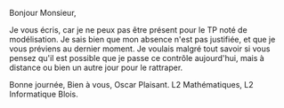 Bonjour Monsieur,

Je vous écris, car je ne peux pas être présent pour le TP noté de modélisation.
Je sais bien que mon absence n'est pas justifiée, et que je vous préviens au dernier moment.
Je voulais malgré tout savoir si vous pensez qu'il est possible que je passe ce contrôle aujourd'hui, mais à distance ou bien un autre jour pour le rattraper.

Bonne journée,
Bien à vous,
Oscar Plaisant.
L2 Mathématiques, L2 Informatique Blois.




